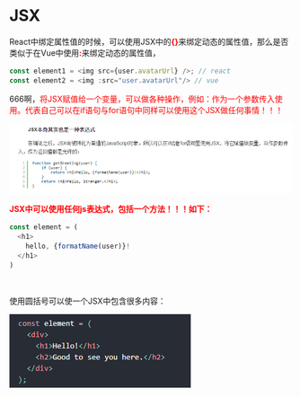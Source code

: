 # JSX 
React中绑定属性值的时候，可以使用JSX中的<font color="red"><b>{}</b></font>来绑定动态的属性值，那么是否类似于在Vue中使用<font color="red"><b>:</b></font>来绑定动态的属性值，
```javascript
const element1 = <img src={user.avatarUrl} />; // react
const element2 = <img :src="user.avatarUrl"/> // vue
```
666啊，<font color="red">将JSX赋值给一个变量，可以做各种操作，例如：作为一个参数传入使用。代表自己可以在if语句与for语句中同样可以使用这个JSX做任何事情！！！</font>  

![image](./assets/jsx-1.png)  

<font color="red"><b>JSX中可以使用任何js表达式，包括一个方法！！！如下：</b></font>

```javascript
const element = (
  <h1>
    hello, {formatName(user)}!
  </h1>
)
```  
<br/>

使用圆括号可以使一个JSX中包含很多内容：  

![image](./assets/jsx-2.png)  